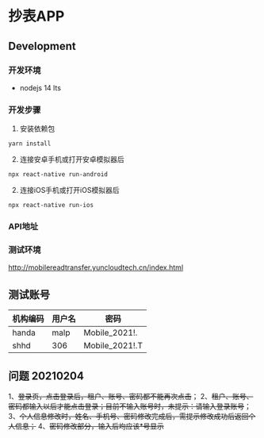 # 抄表APP

## Development

### 开发环境

- nodejs 14 lts

### 开发步骤

1. 安装依赖包

```console
yarn install
```

2. 连接安卓手机或打开安卓模拟器后

```console
npx react-native run-android
```

2. 连接iOS手机或打开iOS模拟器后

```console
npx react-native run-ios
```

### API地址

### 测试环境

http://mobilereadtransfer.yuncloudtech.cn/index.html

## 测试账号

| 机构编码 | 用户名 | 密码           |
| -------- | ------ | -------------- |
| handa    | malp   | Mobile_2021!.  |
| shhd     | 306    | Mobile_2021!.T |

## 问题 20210204

1、~~登录页，点击登录后，租户、账号、密码都不能再次点击~~；
2、~~租户、账号、密码都输入以后才能点击登录；目前不输入账号时，未提示：请输入登录账号~~；
3、~~个人信息修改时，姓名、手机号、密码修改完成后，需提示修改成功后返回个人信息；~~
4、~~密码修改部分，输入后均应该*号显示~~